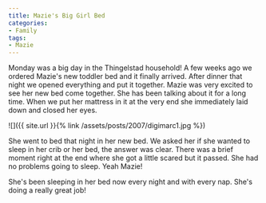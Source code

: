 ```yaml
---
title: Mazie's Big Girl Bed
categories:
- Family
tags:
- Mazie
---
```


Monday was a big day in the Thingelstad household! A few weeks ago we ordered Mazie's new toddler bed and it finally arrived. After dinner that night we opened everything and put it together. Mazie was very excited to see her new bed come together. She has been talking about it for a long time. When we put her mattress in it at the very end she immediately laid down and closed her eyes.


![]({{ site.url }}{% link /assets/posts/2007/digimarc1.jpg %})

She went to bed that night in her new bed. We asked her if she wanted to sleep in her crib or her bed, the answer was clear. There was a brief moment right at the end where she got a little scared but it passed. She had no problems going to sleep. Yeah Mazie!

She's been sleeping in her bed now every night and with every nap. She's doing a really great job!
